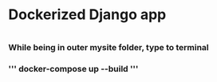 <h1>Dockerized Django app<h1>
<h3>While being in outer mysite folder, type to terminal<h3>
'''
docker-compose up --build
'''
